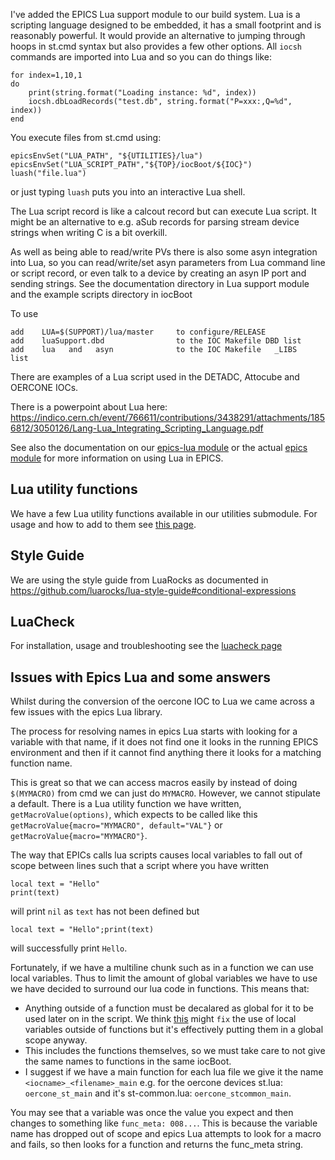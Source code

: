 I've added the EPICS Lua support module to our build system. Lua is a scripting language
designed to be embedded, it has a small footprint and is reasonably powerful. It would
provide an alternative to jumping through hoops in st.cmd syntax but also provides a 
few other options. All `iocsh` commands are imported into Lua and so you can do things
like:

```
for index=1,10,1
do
    print(string.format("Loading instance: %d", index))
    iocsh.dbLoadRecords("test.db", string.format("P=xxx:,Q=%d", index))
end
```

You execute files from st.cmd using:

```
epicsEnvSet("LUA_PATH", "${UTILITIES}/lua")
epicsEnvSet("LUA_SCRIPT_PATH","${TOP}/iocBoot/${IOC}")
luash("file.lua")
```

or just typing `luash` puts you into an interactive Lua shell.

The Lua script record is like a calcout record but can execute Lua script. It might be
an alternative to e.g. aSub records for parsing stream device strings when writing C is 
a bit overkill.

As well as being able to read/write PVs there is also some asyn integration into Lua, 
so you can read/write/set asyn parameters 
from Lua command line or script record, or even talk to a device by creating an asyn IP port
and sending strings. See the documentation directory in Lua support module  and the 
example scripts directory in iocBoot

To use 
  
```
add    LUA=$(SUPPORT)/lua/master     to configure/RELEASE
add    luaSupport.dbd                to the IOC Makefile DBD list
add    lua   and   asyn              to the IOC Makefile   _LIBS    list
```

There are examples of a Lua script used in the DETADC, Attocube and OERCONE IOCs.

There is a powerpoint about Lua here: https://indico.cern.ch/event/766611/contributions/3438291/attachments/1856812/3050126/Lang-Lua_Integrating_Scripting_Language.pdf

See also the documentation on our [epics-lua module](https://github.com/ISISComputingGroup/EPICS-lua) or the actual [epics module](https://github.com/epics-modules/lua) for more information on using Lua in EPICS.

## Lua utility functions

We have a few Lua utility functions available in our utilities submodule. For usage and how to add to them see [this page](https://github.com/ISISComputingGroup/ibex_developers_manual/wiki/Our-Lua-Utility-Functions).

## Style Guide

We are using the style guide from LuaRocks as documented in https://github.com/luarocks/lua-style-guide#conditional-expressions

## LuaCheck

For installation, usage and troubleshooting see the [luacheck page](https://github.com/ISISComputingGroup/ibex_developers_manual/wiki/LuaCheck)

## Issues with Epics Lua and some answers

Whilst during the conversion of the oercone IOC to Lua we came across a few issues with the epics Lua library.

The process for resolving names in epics Lua starts with looking for a variable with that name, if it does not find one it looks in the running EPICS environment and then if it cannot find anything there it looks for a matching function name.

This is great so that we can access macros easily by instead of doing `$(MYMACRO)` from cmd we can just do `MYMACRO`. However, we cannot stipulate a default. There is a Lua utility function we have written, `getMacroValue(options)`, which expects to be called like this `getMacroValue{macro="MYMACRO", default="VAL"}` or `getMacroValue{macro="MYMACRO"}`.

The way that EPICs calls lua scripts causes local variables to fall out of scope between lines such that a script where you have written
``` 
local text = "Hello"
print(text)
```
will print `nil` as `text` has not been defined but
```
local text = "Hello";print(text)
```
will successfully print `Hello`. 

Fortunately, if we have a multiline chunk such as in a function we can use local variables. Thus to limit the amount of global variables we have to use we have decided to surround our lua code in functions. This means that:

- Anything outside of a function must be decalared as global for it to be used later on in the script. We think [this](https://epics-lua.readthedocs.io/en/latest/using-lua-shell.html#common-lua-environments) might `fix` the use of local variables outside of functions but it's effectively putting them in a global scope anyway.
- This includes the functions themselves, so we must take care to not give the same names to functions in the same iocBoot.
- I suggest if we have a main function for each lua file we give it the name `<iocname>_<filename>_main` e.g. for the oercone devices st.lua: `oercone_st_main` and it's st-common.lua: `oercone_stcommon_main`. 

You may see that a variable was once the value you expect and then changes to something like `func_meta: 008...`. This is because the variable name has dropped out of scope and epics Lua attempts to look for a macro and fails, so then looks for a function and returns the func_meta string.